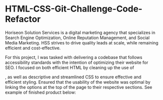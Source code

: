 # HTML-CSS-Git-Challenge-Code-Refactor
Horiseon Solution Services is a digital marketing agency that specializes in Search Engine Optimization, Online Reputation Management, and Social Media Marketing. HSS strives to drive quality leads at scale, while remaining efficient and cost-effective. 

For this project, I was tasked with delivering a codebase that follows accessibility standards with the intention of optimizing their website for SEO. I focused on both efficient HTML by cleaning up the use of <div>, as well as descriptive and streamlined CSS to ensure effective and efficient styling. Ensured that the usability of the website was optimal by linking the options at the top of the page to their respective sections. See example of finished product below:


